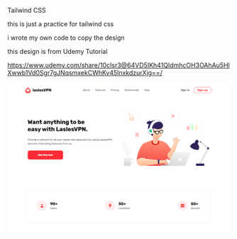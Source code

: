 Tailwind CSS

this is just a practice for tailwind css

i wrote my own code to copy the design

this design is from Udemy Tutorial

https://www.udemy.com/share/10cIsr3@64VD5IKh41QIdmhcOH3OAhAu5HlXwwb1Vd0Sgr7gJNqsmxekCWhKv45lnxkdzurXjg==/

![image alt](https://github.com/JMRFB/LaslesVPN-tailwindcss/blob/c08f1968423553845d1b3747a8733771ab5b513c/src/img/Screenshot%202025-04-17%20122403.png)
